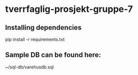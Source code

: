 # tverrfaglig-prosjekt-gruppe-7

## Installing dependencies
pip install -r requirements.txt

## Sample DB can be found here:
~/sql-db/varehusdb.sql